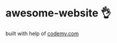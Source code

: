# awesome-website :ok_hand:                                                                                                                                                                                            
built with help of <a href="http://johnelder.com/">codemy.com</a>
